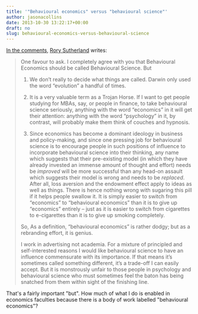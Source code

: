 ```yaml
---
title: '"Behavioural economics" versus "behavioural science"'
author: jasonacollins
date: 2013-10-30 13:22:17+00:00
draft: no
slug: behavioural-economics-versus-behavioural-science
---
```


[In the comments](https://jasoncollins.blog/a-week-of-links-37), [Rory Sutherland](https://twitter.com/rorysutherland) writes:


<blockquote>One favour to ask. I completely agree with you that Behavioural Economics should be called Behavioural Science. But

1) We don’t really to decide what things are called. Darwin only used the word “evolution” a handful of times.

2) It is a very valuable term as a Trojan Horse. If I want to get people studying for MBAs, say, or people in finance, to take behavioural science seriously, anything with the word “economics” in it will get their attention: anything with the word “psychology” in it, by contrast, will probably make them think of couches and hypnosis.

3) Since economics has become a dominant ideology in business and policy-making, and since one pressing job for behavioural science is to encourage people in such positions of influence to incorporate behavioural science into their thinking, any name which suggests that their pre-existing model (in which they have already invested an immense amount of thought and effort) needs be *improved* will be more successful than any head-on assault which suggests their model is wrong and needs to be *replaced*. After all, loss aversion and the endowment effect apply to ideas as well as things. There is hence nothing wrong with sugaring this pill if it helps people swallow it. It is simply easier to switch from “economics” to “behavioural economics” than it is to give up “economics” entirely – just as it is easier to switch from cigarettes to e-cigarettes than it is to give up smoking completely.

So, As a definition, “behavioural economics” is rather dodgy; but as a rebranding effort, it is genius.

I work in advertising not academia. For a mixture of principled and self-interested reasons I would like behavioural science to have an influence commensurate with its importance. If that means it’s sometimes called something different, it’s a trade-off I can easily accept. But it is monstrously unfair to those people in psychology and behavioural science who must sometimes feel the baton has being snatched from them within sight of the finishing line.</blockquote>


That's a fairly important "but". How much of what I do is enabled in economics faculties because there is a body of work labelled "behavioural economics"?
